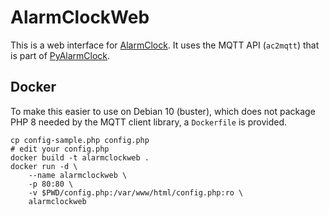 # AlarmClockWeb
This is a web interface for [AlarmClock][AlarmClock]. It uses the MQTT API
(`ac2mqtt`) that is part of [PyAlarmClock][PyAlarmClock].


## Docker
To make this easier to use on Debian 10 (buster), which does not package PHP
8 needed by the MQTT client library, a `Dockerfile` is provided.
```
cp config-sample.php config.php
# edit your config.php
docker build -t alarmclockweb .
docker run -d \
    --name alarmclockweb \
    -p 80:80 \
    -v $PWD/config.php:/var/www/html/config.php:ro \
    alarmclockweb
```


[AlarmClock]: https://github.com/ondras12345/AlarmClock
[PyAlarmClock]: https://github.com/ondras12345/PyAlarmClock
